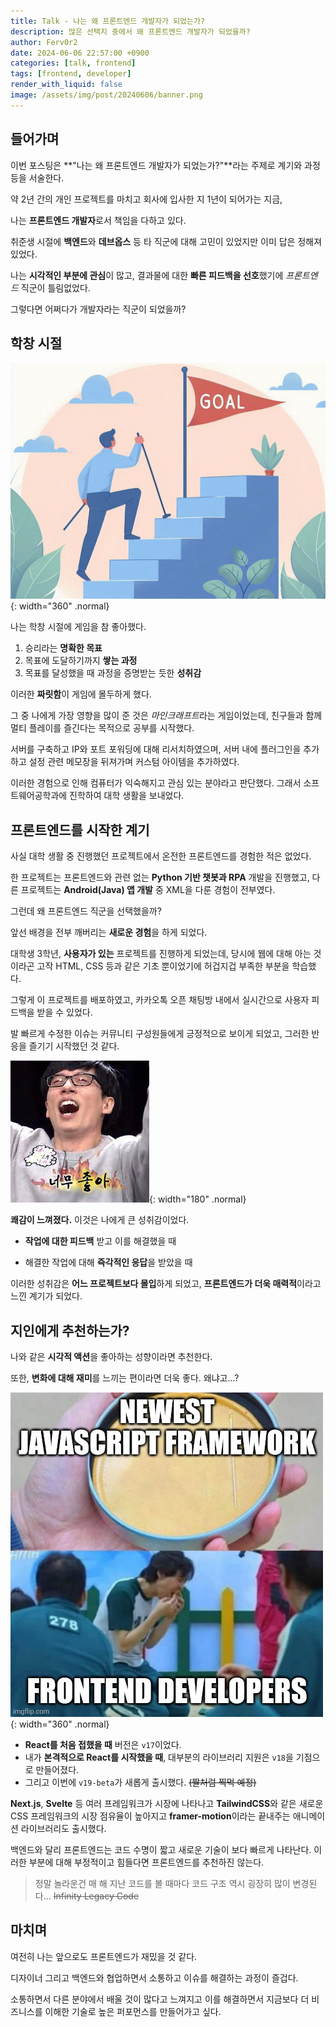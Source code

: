 ```yaml
---
title: Talk - 나는 왜 프론트엔드 개발자가 되었는가?
description: 많은 선택지 중에서 왜 프론트엔드 개발자가 되었을까?
author: Ferv0r2
date: 2024-06-06 22:57:00 +0900
categories: [talk, frontend]
tags: [frontend, developer]
render_with_liquid: false
image: /assets/img/post/20240606/banner.png
---
```


## 들어가며

이번 포스팅은 **"나는 왜 프론트엔드 개발자가 되었는가?"**라는 주제로 계기와 과정 등을 서술한다.

약 2년 간의 개인 프로젝트를 마치고 회사에 입사한 지 1년이 되어가는 지금,

나는 **프론트엔드 개발자**로서 책임을 다하고 있다.

취준생 시절에 **백엔드**와 **데브옵스** 등 타 직군에 대해 고민이 있었지만 이미 답은 정해져 있었다.

나는 **시각적인 부분에 관심**이 많고, 결과물에 대한 **빠른 피드백을 선호**했기에 _프론트엔드_ 직군이 틀림없었다.

그렇다면 어쩌다가 개발자라는 직군이 되었을까?

## 학창 시절

![Desktop View](/assets/img/post/20240606/goal.png){: width="360" .normal}

나는 학창 시절에 게임을 참 좋아했다.

1. 승리라는 **명확한 목표**
2. 목표에 도달하기까지 **쌓는 과정**
3. 목표를 달성했을 때 과정을 증명받는 듯한 **성취감**

이러한 **짜릿함**이 게임에 몰두하게 했다.

그 중 나에게 가장 영향을 많이 준 것은 *마인크래프트*라는 게임이었는데, 친구들과 함께 멀티 플레이를 즐긴다는 목적으로 공부를 시작했다.

서버를 구축하고 IP와 포트 포워딩에 대해 리서치하였으며, 서버 내에 플러그인을 추가하고 설정 관련 메모장을 뒤져가며 커스텀 아이템을 추가하였다.

이러한 경험으로 인해 컴퓨터가 익숙해지고 관심 있는 분야라고 판단했다. 그래서 소프트웨어공학과에 진학하여 대학 생활을 보내었다.

## 프론트엔드를 시작한 계기

사실 대학 생활 중 진행했던 프로젝트에서 온전한 프론트엔드를 경험한 적은 없었다.

한 프로젝트는 프론트엔드와 관련 없는 **Python 기반 챗봇과 RPA** 개발을 진행했고, 다른 프로젝트는 **Android(Java) 앱 개발** 중 XML을 다룬 경험이 전부였다.

그런데 왜 프론트엔드 직군을 선택했을까?

앞선 배경을 전부 깨버리는 **새로운 경험**을 하게 되었다.

대학생 3학년, **사용자가 있는** 프로젝트를 진행하게 되었는데, 당시에 웹에 대해 아는 것이라곤 고작 HTML, CSS 등과 같은 기초 뿐이었기에 허겁지겁 부족한 부분을 학습했다.

그렇게 이 프로젝트를 배포하였고, 카카오톡 오픈 채팅방 내에서 실시간으로 사용자 피드백을 받을 수 있었다.

발 빠르게 수정한 이슈는 커뮤니티 구성원들에게 긍정적으로 보이게 되었고, 그러한 반응을 즐기기 시작했던 것 같다.

![Desktop View](/assets/img/post/20240606/good.jpg){: width="180" .normal}

**쾌감이 느껴졌다.** 이것은 나에게 큰 성취감이었다.

- **작업에 대한 피드백** 받고 이를 해결했을 때

- 해결한 작업에 대해 **즉각적인 응답**을 받았을 때

이러한 성취감은 **어느 프로젝트보다 몰입**하게 되었고, **프론트엔드가 더욱 매력적**이라고 느낀 계기가 되었다.

## 지인에게 추천하는가?

나와 같은 **시각적 액션**을 좋아하는 성향이라면 추천한다.

또한, **변화에 대해 재미**를 느끼는 편이라면 더욱 좋다. 왜냐고...?

![Desktop View](/assets/img/post/20240606/meme.jpg){: width="360" .normal}

- **React를 처음 접했을 때** 버전은 `v17`이었다.
- 내가 **본격적으로 React를 시작했을 때**, 대부분의 라이브러리 지원은 `v18`을 기점으로 만들어졌다.
- 그리고 이번에 `v19-beta`가 새롭게 출시했다. ~~(짤처럼 찍먹 예정)~~

**Next.js**, **Svelte** 등 여러 프레임워크가 시장에 나타나고 **TailwindCSS**와 같은 새로운 CSS 프레임워크의 시장 점유율이 높아지고 **framer-motion**이라는 끝내주는 애니메이션 라이브러리도 출시했다.

백엔드와 달리 프론트엔드는 코드 수명이 짧고 새로운 기술이 보다 빠르게 나타난다. 이러한 부분에 대해 부정적이고 힘들다면 프론트엔드를 추천하진 않는다.

> 정말 놀라운건 매 해 지난 코드를 볼 때마다 코드 구조 역시 굉장히 많이 변경된다... ~~Infinity Legacy Code~~

## 마치며

여전히 나는 앞으로도 프론트엔드가 재밌을 것 같다.

디자이너 그리고 백엔드와 협업하면서 소통하고 이슈를 해결하는 과정이 즐겁다.

소통하면서 다른 분야에서 배울 것이 많다고 느껴지고 이를 해결하면서 지금보다 더 비즈니스를 이해한 기술로 높은 퍼포먼스를 만들어가고 싶다.
